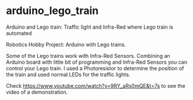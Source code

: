 # arduino_lego_train
Arduino and Lego train: Traffic light and Infra-Red where Lego train is automated

Robotics Hobby Project: Arduino with Lego trains. 

Some of the Lego trains work with Infra-Red Sensors. Combining an Arduino board with little bit of programming and Infra-Red Sensors you can control your Lego train. I used a Photoresistor to determine the position of the train and used normal LEDs for the traffic lights. 

Check https://www.youtube.com/watch?v=9RY_aRs0mQE&t=7s to see the video of a demonstration.
